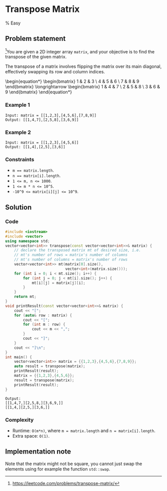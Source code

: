 # Transpose Matrix
% Easy 

## Problem statement

[^url]You are given a 2D integer array `matrix`, and your objective is to find the transpose of the given matrix.

The transpose of a matrix involves flipping the matrix over its main diagonal, effectively swapping its row and column indices.
 
\begin{equation*}
\begin{bmatrix}
1 & 2 & 3 \\
4 & 5 & 6 \\
7 & 8 & 9
\end{bmatrix}
\longrightarrow
\begin{bmatrix}
1 & 4 & 7 \\
2 & 5 & 8 \\
3 & 6 & 9
\end{bmatrix}
\end{equation*}

[^url]: https://leetcode.com/problems/transpose-matrix/ 

### Example 1
```text
Input: matrix = [[1,2,3],[4,5,6],[7,8,9]]
Output: [[1,4,7],[2,5,8],[3,6,9]]
```

### Example 2
```text
Input: matrix = [[1,2,3],[4,5,6]]
Output: [[1,4],[2,5],[3,6]]
``` 

### Constraints

* `m == matrix.length`.
* `n == matrix[i].length`.
* `1 <= m, n <= 1000`.
* `1 <= m * n <= 10^5`.
* `-10^9 <= matrix[i][j] <= 10^9`.

## Solution

### Code
```cpp
#include <iostream>
#include <vector>
using namespace std;
vector<vector<int>> transpose(const vector<vector<int>>& matrix) {
    // declare the transposed matrix mt of desired size, i.e.
    // mt's number of rows = matrix's number of columns
    // mt's number of columns = matrix's number of rows
    vector<vector<int>> mt(matrix[0].size(), 
                           vector<int>(matrix.size()));
    for (int i = 0; i < mt.size(); i++) {
        for (int j = 0; j < mt[i].size(); j++) {
            mt[i][j] = matrix[j][i];
        }
    }
    return mt;
}
void printResult(const vector<vector<int>>& matrix) {
    cout << "[";
    for (auto& row : matrix) {
        cout << "[";
        for (int m : row) {
            cout << m << ",";
        }
        cout << "]";
    }
    cout << "]\n";
}
int main() {
    vector<vector<int>> matrix = {{1,2,3},{4,5,6},{7,8,9}};
    auto result = transpose(matrix);
    printResult(result);
    matrix = {{1,2,3},{4,5,6}};
    result = transpose(matrix);
    printResult(result);
}
```
```text
Output:
[[1,4,7,][2,5,8,][3,6,9,]]
[[1,4,][2,5,][3,6,]]
```

### Complexity
* Runtime: `O(m*n)`, where `m = matrix.length` and `n = matrix[i].length`.
* Extra space: `O(1)`.


## Implementation note

Note that the matrix might not be square, you cannot just swap the elements using for example the function `std::swap`.

